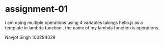 # assignment-01
i am doing multiple operations using 4 variables takings hello.js as a template in lambda function . the name of my lambda function is operations. 




Navjot Singh
100294029
